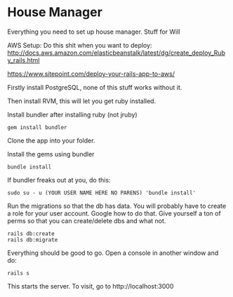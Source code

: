 # House Manager

Everything you need to set up house manager. Stuff for Will

AWS Setup: Do this shit when you want to deploy: http://docs.aws.amazon.com/elasticbeanstalk/latest/dg/create_deploy_Ruby_rails.html

https://www.sitepoint.com/deploy-your-rails-app-to-aws/

Firstly install PostgreSQL, none of this stuff works without it.

Then install RVM, this will let you get ruby installed.

Install bundler after installing ruby (not jruby)

`gem install bundler`

Clone the app into your folder.

Install the gems using bundler

`bundle install`

If bundler freaks out at you, do this:

`sudo su - u (YOUR USER NAME HERE NO PARENS) 'bundle install'`

Run the migrations so that the db has data. You will probably have to create a role for your user account. Google how to do that. Give yourself a ton of perms so that you can create/delete dbs and what not.

```
rails db:create
rails db:migrate
```
Everything should be good to go. Open a console in another window and do:

`rails s`

This starts the server. To visit, go to http://localhost:3000
